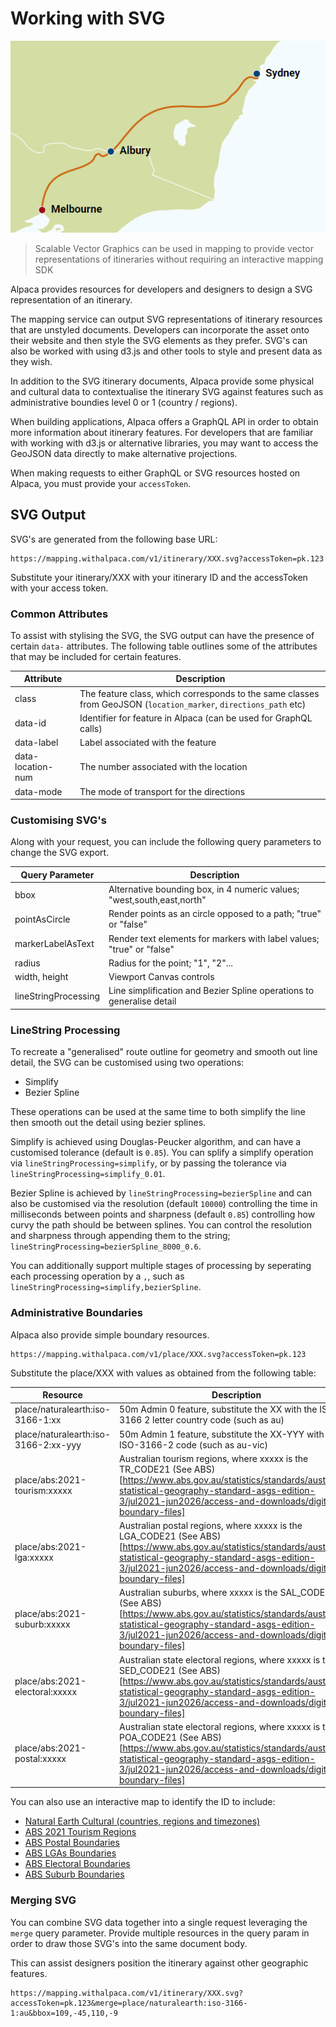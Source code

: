 # Working with SVG

<img src="./svg-basic-styled.png" alt="Basic SVG Example" />

> Scalable Vector Graphics can be used in mapping to provide vector
> representations of itineraries without requiring an interactive mapping SDK

Alpaca provides resources for developers and designers to design a SVG
representation of an itinerary.

The mapping service can output SVG representations of itinerary resources that
are unstyled documents. Developers can incorporate the asset onto their website
and then style the SVG elements as they prefer. SVG's can also be worked with
using d3.js and other tools to style and present data as they wish.

In addition to the SVG itinerary documents, Alpaca provide some physical and
cultural data to contextualise the itinerary SVG against features such as
administrative boundies level 0 or 1 (country / regions).

When building applications, Alpaca offers a GraphQL API in order to obtain more
information about itinerary features. For developers that are familiar with
working with d3.js or alternative libraries, you may want to access the GeoJSON
data directly to make alternative projections.

When making requests to either GraphQL or SVG resources hosted on Alpaca, you
must provide your `accessToken`.

## SVG Output

SVG's are generated from the following base URL:

```
https://mapping.withalpaca.com/v1/itinerary/XXX.svg?accessToken=pk.123
```

Substitute your itinerary/XXX with your itinerary ID and the accessToken with
your access token.

### Common Attributes

To assist with stylising the SVG, the SVG output can have the presence of
certain `data-` attributes. The following table outlines some of the attributes
that may be included for certain features.

| Attribute         | Description                                                                                                      |
| ----------------- | ---------------------------------------------------------------------------------------------------------------- |
| class             | The feature class, which corresponds to the same classes from GeoJSON (`location_marker`, `directions_path` etc) |
| data-id           | Identifier for feature in Alpaca (can be used for GraphQL calls)                                                 |
| data-label        | Label associated with the feature                                                                                |
| data-location-num | The number associated with the location                                                                          |
| data-mode         | The mode of transport for the directions                                                                         |

### Customising SVG's

Along with your request, you can include the following query parameters to
change the SVG export.

| Query Parameter      | Description                                                            |
| -------------------- | ---------------------------------------------------------------------- |
| bbox                 | Alternative bounding box, in 4 numeric values; "west,south,east,north" |
| pointAsCircle        | Render points as an circle opposed to a path; "true" or "false"        |
| markerLabelAsText    | Render text elements for markers with label values; "true" or "false"  |
| radius               | Radius for the point; "1", "2"...                                      |
| width, height        | Viewport Canvas controls                                               |
| lineStringProcessing | Line simplification and Bezier Spline operations to generalise detail  |

### LineString Processing

To recreate a "generalised" route outline for geometry and smooth out line
detail, the SVG can be customised using two operations:

- Simplify
- Bezier Spline

These operations can be used at the same time to both simplify the line then
smooth out the detail using bezier splines.

Simplify is achieved using Douglas-Peucker algorithm, and can have a customised
tolerance (default is `0.85`). You can splify a simplify operation via
`lineStringProcessing=simplify`, or by passing the tolerance via
`lineStringProcessing=simplify_0.01`.

Bezier Spline is achieved by `lineStringProcessing=bezierSpline` and can also
be customised via the resolution (default `10000`) controlling the time in
milliseconds between points and sharpness (default `0.85`) controlling how curvy
the path should be between splines. You can control the resolution and sharpness
through appending them to the string;
`lineStringProcessing=bezierSpline_8000_0.6`.

You can additionally support multiple stages of processing by seperating each
processing operation by a `,`, such as
`lineStringProcessing=simplify,bezierSpline`.

### Administrative Boundaries

Alpaca also provide simple boundary resources.

```
https://mapping.withalpaca.com/v1/place/XXX.svg?accessToken=pk.123
```

Substitute the place/XXX with values as obtained from the following table:

| Resource                             | Description                                                                                                                                                                                                                                   |
| ------------------------------------ | --------------------------------------------------------------------------------------------------------------------------------------------------------------------------------------------------------------------------------------------- |
| place/naturalearth:iso-3166-1:xx     | 50m Admin 0 feature, substitute the XX with the ISO-3166 2 letter country code (such as au)                                                                                                                                                   |
| place/naturalearth:iso-3166-2:xx-yyy | 50m Admin 1 feature, substitute the XX-YYY with the ISO-3166-2 code (such as au-vic)                                                                                                                                                          |
| place/abs:2021-tourism:xxxxx         | Australian tourism regions, where xxxxx is the TR_CODE21 (See ABS)[https://www.abs.gov.au/statistics/standards/australian-statistical-geography-standard-asgs-edition-3/jul2021-jun2026/access-and-downloads/digital-boundary-files]          |
| place/abs:2021-lga:xxxxx             | Australian postal regions, where xxxxx is the LGA_CODE21 (See ABS)[https://www.abs.gov.au/statistics/standards/australian-statistical-geography-standard-asgs-edition-3/jul2021-jun2026/access-and-downloads/digital-boundary-files]          |
| place/abs:2021-suburb:xxxxx          | Australian suburbs, where xxxxx is the SAL_CODE21 (See ABS)[https://www.abs.gov.au/statistics/standards/australian-statistical-geography-standard-asgs-edition-3/jul2021-jun2026/access-and-downloads/digital-boundary-files]                 |
| place/abs:2021-electoral:xxxxx       | Australian state electoral regions, where xxxxx is the SED_CODE21 (See ABS)[https://www.abs.gov.au/statistics/standards/australian-statistical-geography-standard-asgs-edition-3/jul2021-jun2026/access-and-downloads/digital-boundary-files] |
| place/abs:2021-postal:xxxxx          | Australian state electoral regions, where xxxxx is the POA_CODE21 (See ABS)[https://www.abs.gov.au/statistics/standards/australian-statistical-geography-standard-asgs-edition-3/jul2021-jun2026/access-and-downloads/digital-boundary-files] |

You can also use an interactive map to identify the ID to include:

- [Natural Earth Cultural (countries, regions and timezones)](https://mapping.withalpaca.com/set/naturalearth_cultral)
- [ABS 2021 Tourism Regions](https://mapping.withalpaca.com/set/abs_2021_tourism)
- [ABS Postal Boundaries](https://mapping.withalpaca.com/set/abs_2021_postal)
- [ABS LGAs Boundaries](https://mapping.withalpaca.com/set/abs_2021_lga)
- [ABS Electoral Boundaries](https://mapping.withalpaca.com/set/abs_2021_electoral)
- [ABS Suburb Boundaries](https://mapping.withalpaca.com/set/abs_2021_suburb)

### Merging SVG

You can combine SVG data together into a single request leveraging the `merge`
query parameter. Provide multiple resources in the query param in order to
draw those SVG's into the same document body.

This can assist designers position the itinerary against other geographic
features.

```
https://mapping.withalpaca.com/v1/itinerary/XXX.svg?accessToken=pk.123&merge=place/naturalearth:iso-3166-1:au&bbox=109,-45,110,-9
```
